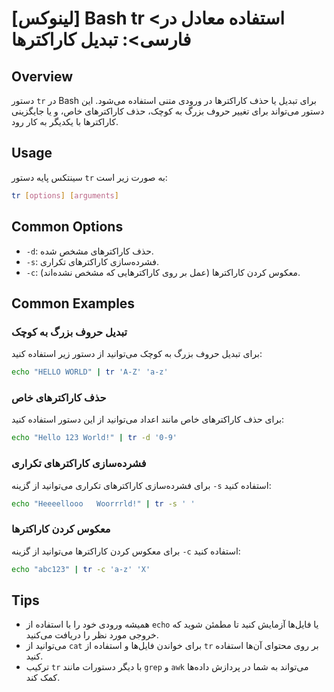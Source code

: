 # [لینوکس] Bash tr <استفاده معادل در فارسی>: تبدیل کاراکترها

## Overview
دستور `tr` در Bash برای تبدیل یا حذف کاراکترها در ورودی متنی استفاده می‌شود. این دستور می‌تواند برای تغییر حروف بزرگ به کوچک، حذف کاراکترهای خاص، و یا جایگزینی کاراکترها با یکدیگر به کار رود.

## Usage
سینتکس پایه دستور `tr` به صورت زیر است:

```bash
tr [options] [arguments]
```

## Common Options
- `-d`: حذف کاراکترهای مشخص شده.
- `-s`: فشرده‌سازی کاراکترهای تکراری.
- `-c`: معکوس کردن کاراکترها (عمل بر روی کاراکترهایی که مشخص نشده‌اند).

## Common Examples
### تبدیل حروف بزرگ به کوچک
برای تبدیل حروف بزرگ به کوچک می‌توانید از دستور زیر استفاده کنید:

```bash
echo "HELLO WORLD" | tr 'A-Z' 'a-z'
```

### حذف کاراکترهای خاص
برای حذف کاراکترهای خاص مانند اعداد می‌توانید از این دستور استفاده کنید:

```bash
echo "Hello 123 World!" | tr -d '0-9'
```

### فشرده‌سازی کاراکترهای تکراری
برای فشرده‌سازی کاراکترهای تکراری می‌توانید از گزینه `-s` استفاده کنید:

```bash
echo "Heeeellooo   Woorrrld!" | tr -s ' ' 
```

### معکوس کردن کاراکترها
برای معکوس کردن کاراکترها می‌توانید از گزینه `-c` استفاده کنید:

```bash
echo "abc123" | tr -c 'a-z' 'X'
```

## Tips
- همیشه ورودی خود را با استفاده از `echo` یا فایل‌ها آزمایش کنید تا مطمئن شوید که خروجی مورد نظر را دریافت می‌کنید.
- می‌توانید از `cat` برای خواندن فایل‌ها و استفاده از `tr` بر روی محتوای آن‌ها استفاده کنید.
- ترکیب `tr` با دیگر دستورات مانند `grep` و `awk` می‌تواند به شما در پردازش داده‌ها کمک کند.